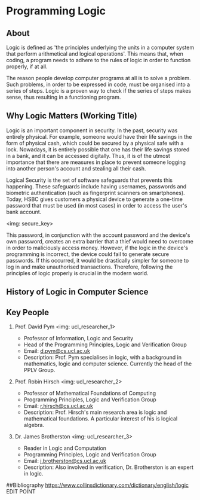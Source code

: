 # Programming Logic

## About
Logic is defined as 'the principles underlying the units in a computer system that perform arithmetical and logical operations'. This means that, when coding, a program needs to adhere to the rules of logic in order to function properly, if at all.

The reason people develop computer programs at all is to solve a problem. Such problems, in order to be expressed in code, must be organised into a series of steps. Logic is a proven way to check if the series of steps makes sense, thus resulting in a functioning program.

## Why Logic Matters (Working Title)
Logic is an important component in security. In the past, security was entirely physical. For example, someone would have their life savings in the form of physical cash, which could be secured by a physical safe with a lock. Nowadays, it is entirely possible that one has their life savings stored in a bank, and it can be accessed digitally. Thus, it is of the utmost importance that there are measures in place to prevent someone logging into another person's account and stealing all their cash.

Logical Security is the set of software safeguards that prevents this happening. These safeguards include having usernames, passwords and biometric authentication (such as fingerprint scanners on smartphones). Today, HSBC gives customers a physical device to generate a one-time password that must be used (in most cases) in order to access the user's bank account.

<img: secure_key>

This password, in conjunction with the account password and the device's own password, creates an extra barrier that a thief would need to overcome in order to maliciously access money. However, if the logic in the device's programming is incorrect, the device could fail to generate secure passwords. If this occurred, it would be drastically simpler for someone to log in and make unauthorised transactions. Therefore, following the principles of logic properly is crucial in the modern world.

## History of Logic in Computer Science



## Key People
1. Prof. David Pym
<img: ucl_researcher_1>
   - Professor of Information, Logic and Security
   - Head of the Programming Principles, Logic and Verification Group
   - Email: d.pym@cs.ucl.ac.uk
   - Description: Prof. Pym specialises in logic, with a background in mathematics, logic and computer science. Currently the head of the PPLV Group.

2. Prof. Robin Hirsch
<img: ucl_researcher_2>
   - Professor of Mathematical Foundations of Computing
   - Programming Principles, Logic and Verification Group
   - Email: r.hirsch@cs.ucl.ac.uk
   - Description: Prof. Hirsch's main research area is logic and mathematical foundations. A particular interest of his is logical algebra.

3. Dr. James Brotherston
<img: ucl_researcher_3>
   - Reader in Logic and Computation
   - Programming Principles, Logic and Verification Group
   - Email: j.brotherston@cs.ucl.ac.uk
   - Description: Also involved in verification, Dr. Brotherston is an expert in logic.












##Bibliography
https://www.collinsdictionary.com/dictionary/english/logic EDIT POINT